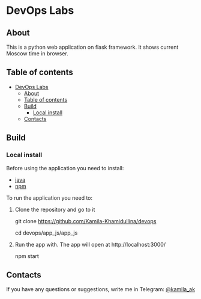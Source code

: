 # DevOps Labs

## About

This is a python web application on flask framework.
It shows current Moscow time in browser.

## Table of contents

- [DevOps Labs](#devops-labs)
  - [About](#about)
  - [Table of contents](#table-of-contents)
  - [Build](#build)
    - [Local install](#local-install)
  - [Contacts](#contacts)

## Build

### Local install

Before using the application you need to install:
- [java](https://phoenixnap.com/kb/install-java-windows)
- [npm](https://phoenixnap.com/kb/install-node-js-npm-on-windows)

To run the application you need to:

1. Clone the repository and go to it

    git clone https://github.com/Kamila-Khamidullina/devops
    
    cd devops/app_js/app_js

2. Run the app with. The app will open at http://localhost:3000/

    npm start

## Contacts

If you have any questions or suggestions, write me in Telegram: [@kamila_ak](https://t.me/kamila_ak)